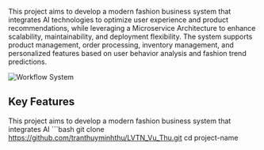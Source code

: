 This project aims to develop a modern fashion business system that integrates AI technologies to optimize user experience and product recommendations, while leveraging a Microservice Architecture to enhance scalability, maintainability, and deployment flexibility. The system supports product management, order processing, inventory management, and personalized features based on user behavior analysis and fashion trend predictions.

 ![Workflow System](https://i.imgur.com/QFB6cQ5.png)
 
 ## Key Features
 
This project aims to develop a modern fashion business system that integrates AI
    ```bash
    git clone https://github.com/tranthuyminhthu/LVTN_Vu_Thu.git
    cd project-name